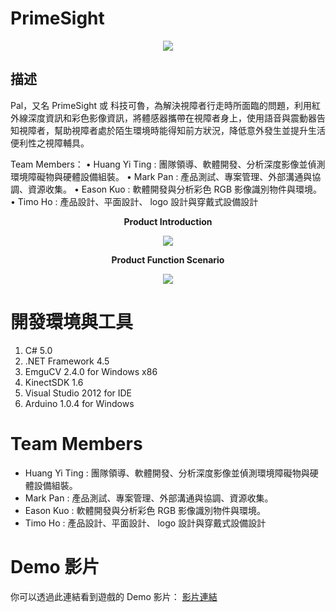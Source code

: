 # PrimeSight

<p align="center">
  <img src="../master/PrimeSight-logo.png?raw=true">
</p>

## 描述
Pal，又名 PrimeSight 或 科技可魯，為解決視障者行走時所面臨的問題，利用紅外線深度資訊和彩色影像資訊，將體感器攜帶在視障者身上，使用語音與震動器告知視障者，幫助視障者處於陌生環境時能得知前方狀況，降低意外發生並提升生活便利性之視障輔具。

Team  Members：
• Huang Yi Ting : 團隊領導、軟體開發、分析深度影像並偵測環境障礙物與硬體設備組裝。
• Mark Pan : 產品測試、專案管理、外部溝通與協調、資源收集。
• Eason Kuo :  軟體開發與分析彩色 RGB 影像識別物件與環境。
• Timo Ho : 產品設計、平面設計、 logo 設計與穿戴式設備設計


**<p align="center">Product Introduction</p>**
<p align="center">
  <img src="../master/PrimeSight-function-2.jpg?raw=true">
</p>
 
**<p align="center">Product Function Scenario</p>**
<p align="center">
  <img src="../master/PrimeSight-function-1.jpg?raw=true">
</p>

# 開發環境與工具
1. C# 5.0
2. .NET Framework 4.5
3. EmguCV 2.4.0 for Windows x86
4. KinectSDK 1.6 
5. Visual Studio 2012 for IDE
6. Arduino 1.0.4 for Windows

# Team Members
- Huang Yi Ting : 團隊領導、軟體開發、分析深度影像並偵測環境障礙物與硬體設備組裝。
- Mark Pan : 產品測試、專案管理、外部溝通與協調、資源收集。
- Eason Kuo : 軟體開發與分析彩色 RGB 影像識別物件與環境。
- Timo Ho : 產品設計、平面設計、 logo 設計與穿戴式設備設計

# Demo 影片
你可以透過此連結看到遊戲的 Demo 影片： [影片連結](https://www.youtube.com/watch?v=Dsgz4IEIZW4)
